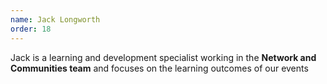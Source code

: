 ```yaml
---
name: Jack Longworth
order: 18
---
```

Jack is a learning and development specialist working in the **Network and Communities team** and focuses on the learning outcomes of our events